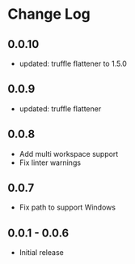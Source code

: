 # Change Log

## 0.0.10
- updated: truffle flattener to 1.5.0

## 0.0.9
- updated: truffle flattener

## 0.0.8
- Add multi workspace support
- Fix linter warnings

## 0.0.7
- Fix path to support Windows

## 0.0.1 - 0.0.6
- Initial release
